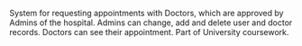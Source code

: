 System for requesting appointments with Doctors, which are approved by Admins of the hospital. Admins can change, add and delete user and doctor records. Doctors can see their appointment. Part of University coursework.
